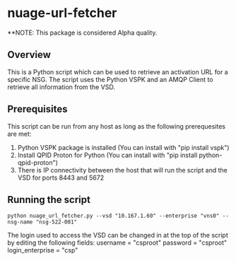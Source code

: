 # nuage-url-fetcher

**NOTE: This package is considered Alpha quality.

## Overview

This is a Python script which can be used to retrieve an activation URL for a specific NSG. The script uses the Python VSPK and an AMQP Client to retrieve all information from the VSD.

## Prerequisites

This script can be run from any host as long as the following prerequesites are met:

1. Python VSPK package is installed (You can install with "pip install vspk")
1. Install QPID Proton for Python (You can install with "pip install python-qpid-proton")
1. There is IP connectivity between the host that will run the script and the VSD for ports 8443 and 5672

## Running the script

	python nuage_url_fetcher.py --vsd "10.167.1.60" --enterprise "vns0" --nsg-name "nsg-522-001"

The login used to access the VSD can be changed in at the top of the script by editing the following fields:
	username = "csproot"
	password = "csproot"
	login_enterprise = "csp"
